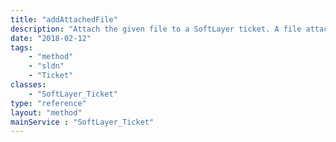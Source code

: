 ```yaml
---
title: "addAttachedFile"
description: "Attach the given file to a SoftLayer ticket. A file attachment is a convenient way to submit non-textual error reports to SoftLayer employees in a ticket. File attachments to tickets must have a unique name. "
date: "2018-02-12"
tags:
    - "method"
    - "sldn"
    - "Ticket"
classes:
    - "SoftLayer_Ticket"
type: "reference"
layout: "method"
mainService : "SoftLayer_Ticket"
---
```

